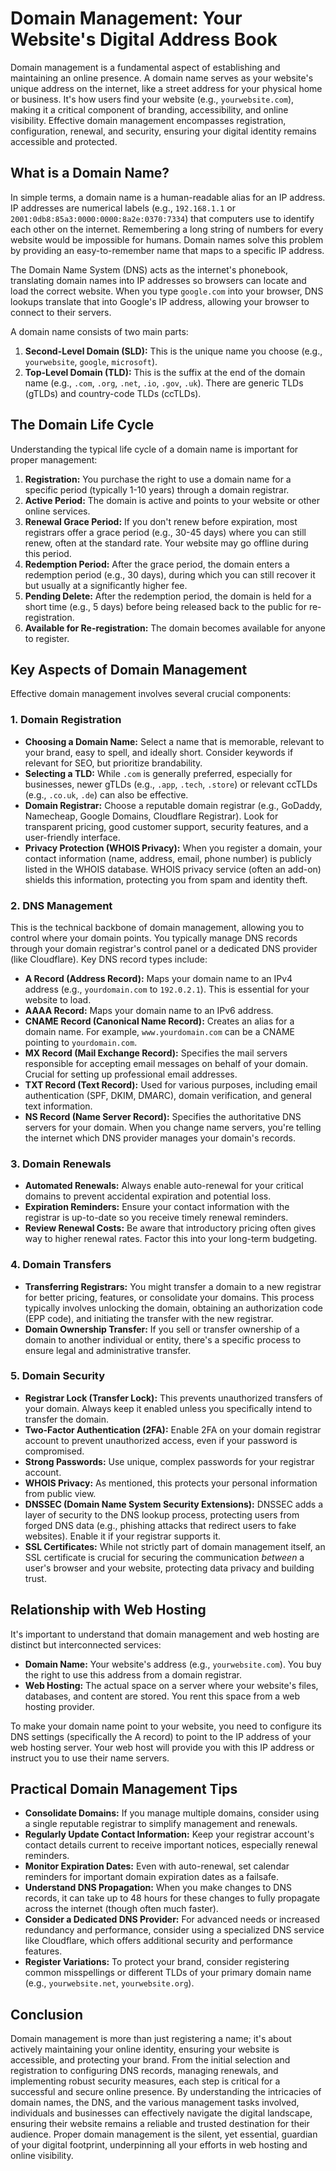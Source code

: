 # Domain Management: Your Website's Digital Address Book

Domain management is a fundamental aspect of establishing and maintaining an online presence. A domain name serves as your website's unique address on the internet, like a street address for your physical home or business. It's how users find your website (e.g., `yourwebsite.com`), making it a critical component of branding, accessibility, and online visibility. Effective domain management encompasses registration, configuration, renewal, and security, ensuring your digital identity remains accessible and protected.

## What is a Domain Name?

In simple terms, a domain name is a human-readable alias for an IP address. IP addresses are numerical labels (e.g., `192.168.1.1` or `2001:0db8:85a3:0000:0000:8a2e:0370:7334`) that computers use to identify each other on the internet. Remembering a long string of numbers for every website would be impossible for humans. Domain names solve this problem by providing an easy-to-remember name that maps to a specific IP address.

The Domain Name System (DNS) acts as the internet's phonebook, translating domain names into IP addresses so browsers can locate and load the correct website. When you type `google.com` into your browser, DNS lookups translate that into Google's IP address, allowing your browser to connect to their servers.

A domain name consists of two main parts:

1.  **Second-Level Domain (SLD):** This is the unique name you choose (e.g., `yourwebsite`, `google`, `microsoft`).
2.  **Top-Level Domain (TLD):** This is the suffix at the end of the domain name (e.g., `.com`, `.org`, `.net`, `.io`, `.gov`, `.uk`). There are generic TLDs (gTLDs) and country-code TLDs (ccTLDs).

## The Domain Life Cycle

Understanding the typical life cycle of a domain name is important for proper management:

1.  **Registration:** You purchase the right to use a domain name for a specific period (typically 1-10 years) through a domain registrar.
2.  **Active Period:** The domain is active and points to your website or other online services.
3.  **Renewal Grace Period:** If you don't renew before expiration, most registrars offer a grace period (e.g., 30-45 days) where you can still renew, often at the standard rate. Your website may go offline during this period.
4.  **Redemption Period:** After the grace period, the domain enters a redemption period (e.g., 30 days), during which you can still recover it but usually at a significantly higher fee.
5.  **Pending Delete:** After the redemption period, the domain is held for a short time (e.g., 5 days) before being released back to the public for re-registration.
6.  **Available for Re-registration:** The domain becomes available for anyone to register.

## Key Aspects of Domain Management

Effective domain management involves several crucial components:

### 1. Domain Registration

* **Choosing a Domain Name:** Select a name that is memorable, relevant to your brand, easy to spell, and ideally short. Consider keywords if relevant for SEO, but prioritize brandability.
* **Selecting a TLD:** While `.com` is generally preferred, especially for businesses, newer gTLDs (e.g., `.app`, `.tech`, `.store`) or relevant ccTLDs (e.g., `.co.uk`, `.de`) can also be effective.
* **Domain Registrar:** Choose a reputable domain registrar (e.g., GoDaddy, Namecheap, Google Domains, Cloudflare Registrar). Look for transparent pricing, good customer support, security features, and a user-friendly interface.
* **Privacy Protection (WHOIS Privacy):** When you register a domain, your contact information (name, address, email, phone number) is publicly listed in the WHOIS database. WHOIS privacy service (often an add-on) shields this information, protecting you from spam and identity theft.

### 2. DNS Management

This is the technical backbone of domain management, allowing you to control where your domain points. You typically manage DNS records through your domain registrar's control panel or a dedicated DNS provider (like Cloudflare). Key DNS record types include:

* **A Record (Address Record):** Maps your domain name to an IPv4 address (e.g., `yourdomain.com` to `192.0.2.1`). This is essential for your website to load.
* **AAAA Record:** Maps your domain name to an IPv6 address.
* **CNAME Record (Canonical Name Record):** Creates an alias for a domain name. For example, `www.yourdomain.com` can be a CNAME pointing to `yourdomain.com`.
* **MX Record (Mail Exchange Record):** Specifies the mail servers responsible for accepting email messages on behalf of your domain. Crucial for setting up professional email addresses.
* **TXT Record (Text Record):** Used for various purposes, including email authentication (SPF, DKIM, DMARC), domain verification, and general text information.
* **NS Record (Name Server Record):** Specifies the authoritative DNS servers for your domain. When you change name servers, you're telling the internet which DNS provider manages your domain's records.

### 3. Domain Renewals

* **Automated Renewals:** Always enable auto-renewal for your critical domains to prevent accidental expiration and potential loss.
* **Expiration Reminders:** Ensure your contact information with the registrar is up-to-date so you receive timely renewal reminders.
* **Review Renewal Costs:** Be aware that introductory pricing often gives way to higher renewal rates. Factor this into your long-term budgeting.

### 4. Domain Transfers

* **Transferring Registrars:** You might transfer a domain to a new registrar for better pricing, features, or consolidate your domains. This process typically involves unlocking the domain, obtaining an authorization code (EPP code), and initiating the transfer with the new registrar.
* **Domain Ownership Transfer:** If you sell or transfer ownership of a domain to another individual or entity, there's a specific process to ensure legal and administrative transfer.

### 5. Domain Security

* **Registrar Lock (Transfer Lock):** This prevents unauthorized transfers of your domain. Always keep it enabled unless you specifically intend to transfer the domain.
* **Two-Factor Authentication (2FA):** Enable 2FA on your domain registrar account to prevent unauthorized access, even if your password is compromised.
* **Strong Passwords:** Use unique, complex passwords for your registrar account.
* **WHOIS Privacy:** As mentioned, this protects your personal information from public view.
* **DNSSEC (Domain Name System Security Extensions):** DNSSEC adds a layer of security to the DNS lookup process, protecting users from forged DNS data (e.g., phishing attacks that redirect users to fake websites). Enable it if your registrar supports it.
* **SSL Certificates:** While not strictly part of domain management itself, an SSL certificate is crucial for securing the communication *between* a user's browser and your website, protecting data privacy and building trust.

## Relationship with Web Hosting

It's important to understand that domain management and web hosting are distinct but interconnected services:

* **Domain Name:** Your website's address (e.g., `yourwebsite.com`). You buy the right to use this address from a domain registrar.
* **Web Hosting:** The actual space on a server where your website's files, databases, and content are stored. You rent this space from a web hosting provider.

To make your domain name point to your website, you need to configure its DNS settings (specifically the A record) to point to the IP address of your web hosting server. Your web host will provide you with this IP address or instruct you to use their name servers.

## Practical Domain Management Tips

* **Consolidate Domains:** If you manage multiple domains, consider using a single reputable registrar to simplify management and renewals.
* **Regularly Update Contact Information:** Keep your registrar account's contact details current to receive important notices, especially renewal reminders.
* **Monitor Expiration Dates:** Even with auto-renewal, set calendar reminders for important domain expiration dates as a failsafe.
* **Understand DNS Propagation:** When you make changes to DNS records, it can take up to 48 hours for these changes to fully propagate across the internet (though often much faster).
* **Consider a Dedicated DNS Provider:** For advanced needs or increased redundancy and performance, consider using a specialized DNS service like Cloudflare, which offers additional security and performance features.
* **Register Variations:** To protect your brand, consider registering common misspellings or different TLDs of your primary domain name (e.g., `yourwebsite.net`, `yourwebsite.org`).

## Conclusion

Domain management is more than just registering a name; it's about actively maintaining your online identity, ensuring your website is accessible, and protecting your brand. From the initial selection and registration to configuring DNS records, managing renewals, and implementing robust security measures, each step is critical for a successful and secure online presence. By understanding the intricacies of domain names, the DNS, and the various management tasks involved, individuals and businesses can effectively navigate the digital landscape, ensuring their website remains a reliable and trusted destination for their audience. Proper domain management is the silent, yet essential, guardian of your digital footprint, underpinning all your efforts in web hosting and online visibility.